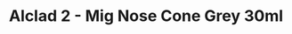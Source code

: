 ---
layout: product
title: "Alclad 2 - Mig Nose Cone Grey 30ml"
price: "TBA" 
desc: "Metalizer boja"
img_path: "/assets/img/ALCE642.webp"
brand: "N/A"
available: false
special_offer: false
new: false
soon: false
cat: "040000"
subcat: "040300"
subsubcat: "0N/A"
sifra: "ALCE642"
popular: false
spec: false
---